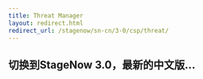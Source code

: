 ```yaml
---
title: Threat Manager
layout: redirect.html
redirect_url: /stagenow/sn-cn/3-0/csp/threat/
---
```


## 切换到StageNow 3.0，最新的中文版...

